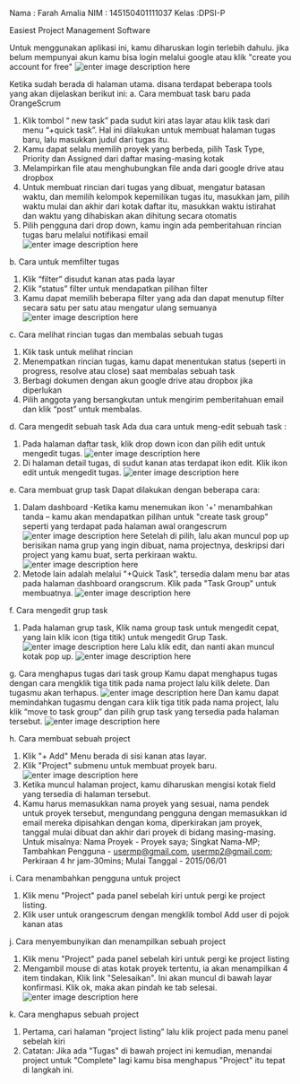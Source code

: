 Nama	: Farah Amalia
NIM		: 145150401111037
Kelas	:DPSI-P

Easiest Project Management Software

Untuk menggunakan aplikasi ini, kamu diharuskan login terlebih dahulu. jika belum mempunyai akun kamu bisa login melalui google atau klik "create you account for free"
![enter image description here](https://lh3.googleusercontent.com/-R5KUC7eoL5w/WFaZTNugSpI/AAAAAAAAAD0/jqHPYpRvNTEcqFRD8ET1zzUOGLxC57kdACLcB/s0/Capture.JPG "Capture.JPG")

Ketika sudah berada di halaman utama. disana terdapat beberapa tools yang akan dijelaskan berikut ini:
a.	Cara membuat task baru pada OrangeScrum
1.	Klik tombol “ new task” pada sudut kiri atas layar atau klik task dari  menu “+quick task”. Hal ini dilakukan untuk membuat halaman tugas baru, lalu masukkan judul dari tugas itu.
2.	Kamu dapat selalu memilih proyek yang berbeda, pilih Task Type, Priority dan Assigned dari daftar masing-masing kotak 
3.	Melampirkan file atau menghubungkan file anda dari google drive atau dropbox
4.	Untuk membuat rincian dari tugas yang dibuat, mengatur batasan waktu, dan memilih kelompok kepemilikan tugas itu, masukkan jam, pilih waktu mulai dan akhir dari kotak daftar itu, masukkan waktu istirahat dan waktu yang dihabiskan akan dihitung secara otomatis
5.	Pilih pengguna dari drop down, kamu ingin ada pemberitahuan rincian tugas baru melalui notifikasi email  
 ![enter image description here](https://lh3.googleusercontent.com/nnbdCXaKR7ZTaGon35nqk8Ry5OyOzvre7KMbjogxhPUySzxXm2QzOWGf1uN9AKOzWlFHLuo=s0 "1.jpg")

b.	Cara untuk memfilter tugas
1.	Klik “filter” disudut kanan atas pada layar
2.	Klik “status” filter untuk mendapatkan pilihan filter
3.	Kamu dapat memilih beberapa filter yang ada dan dapat menutup filter secara satu per satu atau mengatur ulang semuanya
 ![enter image description here](https://lh3.googleusercontent.com/-uZAhT4l3o54/WFaSVaHPFeI/AAAAAAAAAAU/QHUOQQGF5jgLPw5M5UhRtKstA8A_cqPoACLcB/s0/2.jpg "2.jpg")
 
c.	Cara melihat rincian tugas dan membalas sebuah tugas 
1.	Klik task untuk melihat rincian
2.	Menempatkan rincian tugas, kamu dapat menentukan status (seperti in progress, resolve atau close) saat membalas sebuah task
3.	Berbagi dokumen dengan akun google drive atau dropbox jika diperlukan
4.	Pilih anggota yang bersangkutan untuk mengirim pemberitahuan email dan klik “post” untuk membalas.

d.	Cara mengedit sebuah task
 Ada dua cara untuk meng-edit sebuah task : 
1.	Pada halaman daftar task, klik drop down icon dan pilih edit untuk mengedit tugas.
 ![enter image description here](https://lh3.googleusercontent.com/-KGE5uIO939w/WFaT9Z9zJYI/AAAAAAAAAA0/804QpIYTRJg10f_zfSiIK8_UgMxf-fUYACLcB/s0/4.jpg "4.jpg")
2.	Di halaman detail tugas, di sudut kanan atas terdapat ikon edit. Klik ikon edit untuk mengedit tugas.
 ![enter image description here](https://lh3.googleusercontent.com/-Rv8MrZIjrak/WFaUBqkRPwI/AAAAAAAAAA8/VyDvdDPqrvUThAY9WVjWaTu54o6r4aSdACLcB/s0/5.jpg "5.jpg")
 
e.	Cara membuat grup task 
Dapat dilakukan dengan beberapa cara:
1.	Dalam dashboard -Ketika kamu menemukan ikon '+' menambahkan tanda – kamu akan mendapatkan pilihan untuk "create task group" seperti yang terdapat pada halaman awal orangescrum
 ![enter image description here](https://lh3.googleusercontent.com/-7EkvEOb0fHc/WFaVLLr_auI/AAAAAAAAABU/NiFqK_eMUQwNniKEusFjvAYnPE_I5ETWgCLcB/s0/6.jpg "6.jpg")
Setelah di pilih, lalu akan muncul pop up berisikan nama grup yang ingin dibuat, nama projectnya, deskripsi dari project yang kamu buat, serta perkiraan waktu.
 ![enter image description here](https://lh3.googleusercontent.com/-P4a1i-Jn2xA/WFaVVKsUcgI/AAAAAAAAABc/V4WJGrhpUM4qaPE2IhDzWyZfuDRZfve2ACLcB/s0/7.jpg "7.jpg")
2.	Metode lain adalah melalui "+Quick Task", tersedia dalam menu bar atas pada halaman dashboard orangscrum. Klik pada "Task Group" untuk membuatnya.
 ![enter image description here](https://lh3.googleusercontent.com/-5hlk-1RuHQI/WFaVZzh-bQI/AAAAAAAAABo/zrQBE-5z0JoNboMYv1ZfO9kdyaXsSF1MACLcB/s0/8.jpg "8.jpg")
 
f.	Cara mengedit grup task
1.	Pada halaman grup task, Klik  nama group task untuk mengedit cepat, yang lain klik icon (tiga titik) untuk mengedit Grup Task.
  ![enter image description here](https://lh3.googleusercontent.com/-vDPiaWidvqY/WFaVuHgffqI/AAAAAAAAABw/BOjdGJNh9Rs6DUoxS2QNIRXuxTcUX5qWACLcB/s0/9.jpg "9.jpg")
Lalu klik edit, dan nanti akan muncul kotak pop up. 
 ![enter image description here](https://lh3.googleusercontent.com/-X8xMaXgAdUs/WFaV1fEri5I/AAAAAAAAAB4/OuiOmSwTkiEs6sUOS7CJL3UmAXb-b2GkACLcB/s0/10.jpg "10.jpg")

g.	Cara menghapus tugas dari task group
Kamu dapat menghapus tugas dengan cara mengklik tiga titik pada nama project lalu kilik delete. Dan tugasmu akan terhapus.
 ![enter image description here](https://lh3.googleusercontent.com/-tBVbw_ovN8g/WFaWEwb6pZI/AAAAAAAAACE/caK2AeEq14cKOdWldHPyMje_8hdQuyqNgCLcB/s0/11.jpg "11.jpg")
Dan kamu dapat memindahkan tugasmu dengan cara klik tiga titik pada nama project, lalu klik “move to task group” dan pilih grup task yang tersedia pada halaman tersebut.
 ![enter image description here](https://lh3.googleusercontent.com/-AjKRIgYNhQA/WFaWJZ_oiNI/AAAAAAAAACM/GqpU-2aP_-0lYfQ6P6k2bNHJEnrMKIU7QCLcB/s0/12.jpg "12.jpg")
 
h.	Cara membuat sebuah project
1.	Klik  "+ Add" Menu berada di sisi kanan atas layar.
2.	Klik "Project" submenu untuk membuat proyek baru.
 ![enter image description here](https://lh3.googleusercontent.com/-maWvbQMnhWI/WFaWbiNzdoI/AAAAAAAAACY/tQOaEhHB7DkNxqSWK4LShf24isXgHb_JACLcB/s0/13.jpg "13.jpg")
3.	Ketika muncul halaman project, kamu diharuskan mengisi kotak field yang tersedia di halaman tersebut.
4.	Kamu harus memasukkan nama proyek yang sesuai, nama pendek untuk proyek tersebut, mengundang pengguna dengan memasukkan id email mereka dipisahkan dengan koma, diperkirakan jam proyek, tanggal mulai dibuat dan akhir dari proyek di bidang masing-masing.
Untuk misalnya: Nama Proyek - Proyek saya; Singkat Nama-MP; Tambahkan Pengguna - usermp@gmail.com, usermp2@gmail.com; Perkiraan 4 hr jam-30mins; Mulai Tanggal - 2015/06/01

i.	Cara menambahkan pengguna untuk project
1.	Klik menu "Project" pada panel sebelah kiri untuk pergi ke project     listing.
2.	Klik user untuk orangescrum dengan mengklik tombol Add user di pojok kanan atas 

j.	Cara menyembunyikan dan menampilkan sebuah project
1.	Klik menu "Project" pada panel sebelah kiri untuk pergi ke project listing
2.	Mengambil mouse di atas kotak proyek tertentu, ia akan menampilkan 4 item tindakan, Klik link "Selesaikan". Ini akan muncul di bawah layar konfirmasi. Klik ok, maka akan pindah ke tab selesai.
  ![enter image description here](https://lh3.googleusercontent.com/-BhZ_SdjzigM/WFaW1aQvUBI/AAAAAAAAAC4/YITxYa-naNIRocvZ_1073IwWtc7Pwm9fQCLcB/s0/15.jpg "15.jpg")

k.	Cara menghapus sebuah project
1.	Pertama, cari halaman “project listing” lalu klik project pada menu panel sebelah kiri
2.	Catatan: Jika ada "Tugas" di bawah project ini kemudian, menandai project untuk "Complete" lagi kamu  bisa menghapus "Project" itu tepat di langkah ini.



